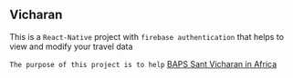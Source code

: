 ## Vicharan

This is a `React-Native` project with `firebase authentication` that helps to view and modify your travel data

`The purpose of this project is to help` [BAPS Sant Vicharan in Africa](https://www.baps.org/Global-Network/Africa.aspx)

